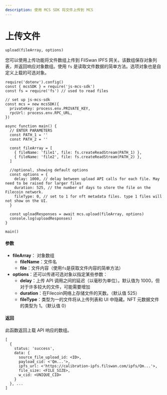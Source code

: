 ```yaml
---
description: 使用 MCS SDK 将文件上传到 MCS
---
```


# 上传文件

```shell
upload(fileArray, options)
```

您可以使用上传功能将文件数组上传到 FilSwan IPFS 网关。该数组保存对象列表，并返回响应对象数组。使用 `fs` 是读取文件数据的简单方法。选项对象也是自定义上载的可选对象。

```
require('dotenv').config()
const { mcsSDK } = require('js-mcs-sdk')
const fs = require('fs') // used to read files

// set up js-mcs-sdk
const mcs = new mcsSDK({
  privateKey: process.env.PRIVATE_KEY,
  rpcUrl: process.env.RPC_URL,
})

async function main() {
  // ENTER PARAMETERS
  const PATH_1 = ''
  const PATH_2 = ''
  
  const fileArray = [
    { fileName: 'file1', file: fs.createReadStream(PATH_1) },
    { fileName: 'file2', file: fs.createReadStream(PATH_2) },
  ]
  
  //optional, showing default options
  const options = {
    delay: 1000, // delay between upload API calls for each file. May need to be raised for larger files
    duration: 525, // the number of days to store the file on the Filecoin network.
    fileType: 0, // set to 1 for nft metadata files. type 1 files will not show on the UI.
  }
  
  const uploadResponses = await mcs.upload(fileArray, options)
  console.log(uploadResponses)
}

main()
```

#### 参数 <a href="#can-shu" id="can-shu"></a>

* **fileArray**： 对象数组
  * **fileName**：文件名
  * **file**：文件内容（使用`fs`是获取文件内容的简单方法）
* **options**：还可以传递可选对象以指定某些参数：
  * **delay**：上传 API 调用之间的延迟（以毫秒为单位）。默认值为 1000，但对于许多较大的文件，可能需要增加
  * **duration**：在Filecoin网络上存储文件的天数。（默认值 525）
  * **fileType**：类型为一的文件将从上传列表和 UI 中隐藏。NFT 元数据文件的类型为 1。（默认值 0）

#### 返回 <a href="#fan-hui" id="fan-hui"></a>

此函数返回上载 API 响应的数组。

```
[
  {
    status: 'success',
    data: {
      source_file_upload_id: <ID>,
      payload_cid: <'Qm...'>,
      ipfs_url: <'https://calibration-ipfs.filswan.com/ipfs/Qm...'>,
      file_size: <FILE_SIZE>,
      w_cid: <UNIQUE_CID>
    }
  }, ...
]
```
